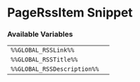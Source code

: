 # PageRssItem Snippet

### Available Variables
|||
|---|---|
| `%%GLOBAL_RSSLink%%` |
| `%%GLOBAL_RSSTitle%%` |
| `%%GLOBAL_RSSDescription%%` |
